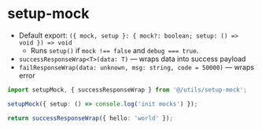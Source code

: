 # setup-mock

- Default export: `({ mock, setup }: { mock?: boolean; setup: () => void }) => void`
  - Runs `setup()` if `mock !== false` and `debug === true`.
- `successResponseWrap<T>(data: T)` — wraps data into success payload
- `failResponseWrap(data: unknown, msg: string, code = 50000)` — wraps error

```ts
import setupMock, { successResponseWrap } from '@/utils/setup-mock';

setupMock({ setup: () => console.log('init mocks') });

return successResponseWrap({ hello: 'world' });
```
